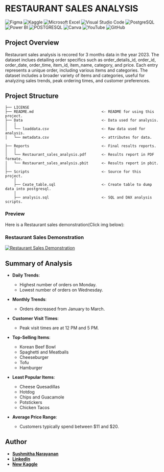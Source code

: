 # RESTAURANT SALES ANALYSIS

![Figma](https://img.shields.io/badge/Figma-F24E1E.svg?style=for-the-badge&logo=Figma&logoColor=white)
![Kaggle](https://img.shields.io/badge/Kaggle-20BEFF.svg?style=for-the-badge&logo=Kaggle&logoColor=white)
![Microsoft Excel](https://img.shields.io/badge/Microsoft_Excel-217346?style=for-the-badge&logo=microsoft-excel&logoColor=white)
![Visual Studio Code](https://img.shields.io/badge/Visual%20Studio%20Code-0078d7.svg?style=for-the-badge&logo=visual-studio-code&logoColor=white)
![PostgreSQL](https://img.shields.io/badge/PostgreSQL-336791.svg?style=for-the-badge&logo=postgresql&logoColor=white)
![Power BI](https://img.shields.io/badge/power_bi-F2C811?style=for-the-badge&logo=powerbi&logoColor=black)
![POSTGRESQL](https://img.shields.io/badge/PostgreSQL-4169E1.svg?style=for-the-badge&logo=PostgreSQL&logoColor=white)
![Canva](https://img.shields.io/badge/Canva-%2300C4CC.svg?style=for-the-badge&logo=Canva&logoColor=white)
![YouTube](https://img.shields.io/badge/YouTube-FF0000.svg?style=for-the-badge&logo=YouTube&logoColor=white)
![GitHub](https://img.shields.io/badge/github-%23121011.svg?style=for-the-badge&logo=github&logoColor=white)


## Project Overview

Restaurant sales analysis is recored for 3 months data in the year 2023. The dataset inclues detailing order specifics such as order_details_id, order_id, order_date, order_time, item_id, item_name, category, and price. Each entry represents a unique order, including various items and categories. The dataset includes a broader variety of items and categories, useful for analyzing sales trends, peak ordering times, and customer preferences.


## Project Structure

    ├── LICENSE
    ├── README.md                               <- README for using this project.
    ├── Data                                    <- Data used for analysis.
    │   │
    │   └── loaddata.csv                        <- Raw data used for analysis.
    │   └── metadata.csv                        <- attributes for data.

    ├── Reports                                 <- Final results reports.
    │   │
    │   └── Restaurant_sales_analysis.pdf       <- Results report in PDF formate.
    │   └── Restaurant_sales_analysis.pbit      <- Results report in pbit.
    │   
    ├── Scripts                                 <- Source for this project.
        │
        ├── Ceate_table.sql                     <- Create table to dump data into postgresql.
        │   
        ├── analysis.sql                        <- SQL and DAX analysis scripts.


### Preview

Here is a Restaurant sales demonstration(Click img below):

### Restaurant Sales Demonstration

[![Restaurant Sales Demonstration](https://img.youtube.com/vi/W_MsEhA8ydU/0.jpg)](https://youtu.be/W_MsEhA8ydU)



## Summary of Analysis

- **Daily Trends**:
  - Highest number of orders on Monday.
  - Lowest number of orders on Wednesday.

- **Monthly Trends**:
  - Orders decreased from January to March.

- **Customer Visit Times**:
  - Peak visit times are at 12 PM and 5 PM.

- **Top-Selling Items**:
  - Korean Beef Bowl
  - Spaghetti and Meatballs
  - Cheeseburger
  - Tofu
  - Hamburger

- **Least Popular Items**:
  - Cheese Quesadillas
  - Hotdog
  - Chips and Guacamole
  - Potstickers
  - Chicken Tacos

- **Average Price Range**:
  - Customers typically spend between $11 and $20.


## Author
- <ins><b>Sushmitha Narayanan</b></ins>
- <b>[LinkedIn](https://www.linkedin.com/in/sushmitha-n-4065b59a/)</b>
- <b>[New Kaggle](https://www.kaggle.com/datasets/agungpambudi/analyzing-restaurant-orders-international-dataset?resource=download)</b> 




